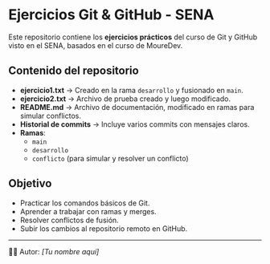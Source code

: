 # Ejercicios Git & GitHub - SENA

Este repositorio contiene los **ejercicios prácticos** del curso de Git y GitHub visto en el SENA, basados en el curso de MoureDev.

## Contenido del repositorio

- **ejercicio1.txt** → Creado en la rama `desarrollo` y fusionado en `main`.
- **ejercicio2.txt** → Archivo de prueba creado y luego modificado.
- **README.md** → Archivo de documentación, modificado en ramas para simular conflictos.
- **Historial de commits** → Incluye varios commits con mensajes claros.
- **Ramas**:
  - `main`
  - `desarrollo`
  - `conflicto` (para simular y resolver un conflicto)

## Objetivo
- Practicar los comandos básicos de Git.
- Aprender a trabajar con ramas y merges.
- Resolver conflictos de fusión.
- Subir los cambios al repositorio remoto en GitHub.

---
👨‍💻 Autor: *[Tu nombre aquí]*
